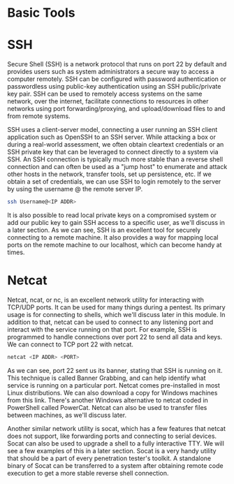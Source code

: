 Basic Tools
===========

# SSH

Secure Shell (SSH) is a network protocol that runs on port 22 by default and provides users such as system administrators a secure way to access a computer remotely. SSH can be configured with password authentication or passwordless using public-key authentication using an SSH public/private key pair. SSH can be used to remotely access systems on the same network, over the internet, facilitate connections to resources in other networks using port forwarding/proxying, and upload/download files to and from remote systems.

SSH uses a client-server model, connecting a user running an SSH client application such as OpenSSH to an SSH server. While attacking a box or during a real-world assessment, we often obtain cleartext credentials or an SSH private key that can be leveraged to connect directly to a system via SSH. An SSH connection is typically much more stable than a reverse shell connection and can often be used as a "jump host" to enumerate and attack other hosts in the network, transfer tools, set up persistence, etc. If we obtain a set of credentials, we can use SSH to login remotely to the server by using the username @ the remote server IP.

~~~bash
ssh Username@<IP ADDR>
~~~

It is also possible to read local private keys on a compromised system or add our public key to gain SSH access to a specific user, as we'll discuss in a later section. As we can see, SSH is an excellent tool for securely connecting to a remote machine. It also provides a way for mapping local ports on the remote machine to our localhost, which can become handy at times.

# Netcat

Netcat, ncat, or nc, is an excellent network utility for interacting with TCP/UDP ports. It can be used for many things during a pentest. Its primary usage is for connecting to shells, which we'll discuss later in this module. In addition to that, netcat can be used to connect to any listening port and interact with the service running on that port. For example, SSH is programmed to handle connections over port 22 to send all data and keys. We can connect to TCP port 22 with netcat.

~~~bash
netcat <IP ADDR> <PORT>
~~~

As we can see, port 22 sent us its banner, stating that SSH is running on it. This technique is called Banner Grabbing, and can help identify what service is running on a particular port. Netcat comes pre-installed in most Linux distributions. We can also download a copy for Windows machines from this link. There's another Windows alternative to netcat coded in PowerShell called PowerCat. Netcat can also be used to transfer files between machines, as we'll discuss later.

Another similar network utility is socat, which has a few features that netcat does not support, like forwarding ports and connecting to serial devices. Socat can also be used to upgrade a shell to a fully interactive TTY. We will see a few examples of this in a later section. Socat is a very handy utility that should be a part of every penetration tester's toolkit. A standalone binary of Socat can be transferred to a system after obtaining remote code execution to get a more stable reverse shell connection.